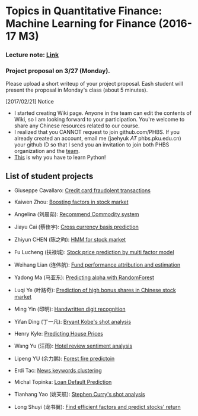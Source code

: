 # Topics in Quantitative Finance: Machine Learning for Finance (2016-17 M3)

### Lecture note: [Link](Lectures/Notes%20TFQ.pdf)

### Project proposal on 3/27 (Monday). 
Please upload a short writeup of your project proposal. Eash student will present the proposal in Monday's class (about 5 minutes).

[2017/02/21] Notice
* I started creating Wiki page. Anyone in the team can edit the contents of Wiki, so I am looking forward to your participation. You're welcome to share any Chinese resources related to our course.
* I realized that you CANNOT request to join github.com/PHBS. If you already created an account, email me (jaehyuk _AT_ phbs.pku.edu.cn)  your github ID so that I send you an invitation to join both PHBS organization and the [team](https://github.com/orgs/PHBS/teams/2016-tqf-ml).
* [This](http://blog.codeeval.com/codeevalblog/2015#.WKwjb1WGOUk=) is why you have to learn Python!

## List of student projects

* Giuseppe Cavallaro: [Credit card fraudolent transactions](https://github.com/GiuseppeCavallaro/2016.M3.TQF-ML.Credit.Card.Fraud)
* Kaiwen Zhou: [Boosting factors in stock market](https://github.com/kevin583475378/2016.M3.TQF-ML.Project)
* Angelina (刘晨茹): [Recommend Commodity system](https://github.com/LiuChenru/2016.M3.TQF-ML.Commodity1)
* Jiayu Cai (蔡佳宇): [Cross currency basis prediction](https://github.com/JiayuCai/2016.M3.TQF-ML.cross-currecy-basis)
* Zhiyun CHEN (陈之昀): [HMM for stock market](https://github.com/chenzhiyunacg/2016.M3.TQF-ML.hmmPrediction)
* Fu Lucheng (扶禄城): [Stock price prediction by multi factor model](https://github.com/1601213521/2016.M3.TQF-ML.relative-stock-price-prediction-by-multi-factor-model)
* Weihang Lian (连伟航): [Fund performance attribution and estimation](https://github.com/1501213456/2016.M3.TQF-ML.FundPerformanceAttribution)
* Yadong Ma (马亚东): [Predicting alpha with RandomForest](https://github.com/YadongMa/2016.M3.TQF-ML.RandomForest_FactorModel)
* Luqi Ye (叶路奇): [Prediction of high bonus shares in Chinese stock market](https://github.com/goodgoodye/2016.M3.TQF-ML.Chinese-Stock-High-Bonus-Share-Prediction)

* Ming Yin (印明): [Handwritten digit recognition](https://github.com/YMBUAA/2016.M3.TQF-ML.Handwritten-digit-recognition)
* Yifan Ding (丁一凡): [Bryant Kobe's shot analysis](https://github.com/IvonDing/2016.M3.TQF-ML.Kobe_Shot_Selection)
* Henry Kyle: [Predicting House Prices](https://github.com/henrypku/2016.M3.TQF-ML.HousePrices)
* Wang Yu (汪雨): [Hotel review sentiment analysis](https://github.com/renee-wangyu/2016.M3.TQF-ML.HotelReviewSentiment)
* Lipeng YU (余力鹏): [Forest fire predictoin](https://github.com/yulipeng0508/2016.M3.TQF-ML.ForestFiresPrediction)
* Erdi Tac: [News keywords clustering](https://github.com/erditacPHBS/2016.M3.TQF-ML.Keyword.Clustering)
* Michal Topinka: [Loan Default Prediction](https://github.com/mitopi001/2016.M3.TQF-ML.Loan-Default-Prediction)
* Tianhang Yao (姚天航): [Stephen Curry's shot analysis](https://github.com/AlYao2017/2016.M3.TQF-ML.Curry-Shot-Analysis)
* Long Shuyi (龙书翼): [Find efficient factors and predict stocks' return](https://github.com/a1024761/2016.M3.TQF-stock-return-prediction)
